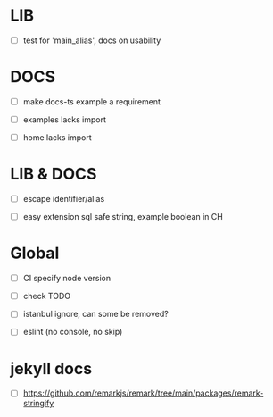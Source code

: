 # LIB

-   [ ] test for 'main_alias', docs on usability

# DOCS

-   [ ] make docs-ts example a requirement

-   [ ] examples lacks import

-   [ ] home lacks import

# LIB & DOCS

-   [ ] escape identifier/alias

-   [ ] easy extension sql safe string, example boolean in CH

# Global

-   [ ] CI specify node version

-   [ ] check TODO

-   [ ] istanbul ignore, can some be removed?

-   [ ] eslint (no console, no skip)

# jekyll docs

-   [ ] https://github.com/remarkjs/remark/tree/main/packages/remark-stringify
